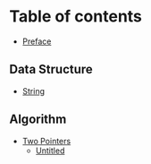 # Table of contents

* [Preface](README.md)

## Data Structure

* [String](data-structure-1/string.md)

## Algorithm

* [Two Pointers](algorithm-1/two-pointers/README.md)
  * [Untitled](algorithm-1/two-pointers/untitled.md)

